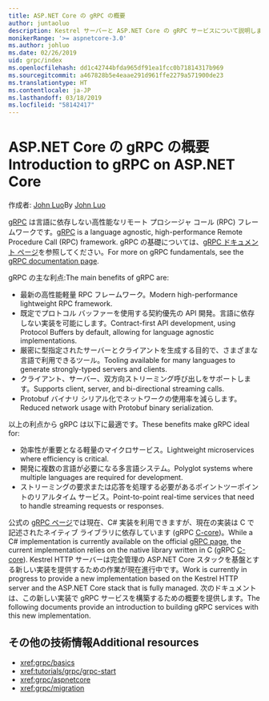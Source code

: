```yaml
---
title: ASP.NET Core の gRPC の概要
author: juntaoluo
description: Kestrel サーバーと ASP.NET Core の gRPC サービスについて説明します。
monikerRange: '>= aspnetcore-3.0'
ms.author: johluo
ms.date: 02/26/2019
uid: grpc/index
ms.openlocfilehash: dd1c42744bfda965df91ea1fcc0b71814317b969
ms.sourcegitcommit: a467828b5e4eaae291d961ffe2279a571900de23
ms.translationtype: HT
ms.contentlocale: ja-JP
ms.lasthandoff: 03/18/2019
ms.locfileid: "58142417"
---
```

# <a name="introduction-to-grpc-on-aspnet-core"></a><span data-ttu-id="63076-103">ASP.NET Core の gRPC の概要</span><span class="sxs-lookup"><span data-stu-id="63076-103">Introduction to gRPC on ASP.NET Core</span></span>

<span data-ttu-id="63076-104">作成者: [John Luo](https://github.com/juntaoluo)</span><span class="sxs-lookup"><span data-stu-id="63076-104">By [John Luo](https://github.com/juntaoluo)</span></span>

<span data-ttu-id="63076-105">[gRPC](https://grpc.io/docs/guides/) は言語に依存しない高性能なリモート プロシージャ コール (RPC) フレームワークです。</span><span class="sxs-lookup"><span data-stu-id="63076-105">[gRPC](https://grpc.io/docs/guides/) is a language agnostic, high-performance Remote Procedure Call (RPC) framework.</span></span> <span data-ttu-id="63076-106">gRPC の基礎については、[gRPC ドキュメント ページ](https://grpc.io/docs/)を参照してください。</span><span class="sxs-lookup"><span data-stu-id="63076-106">For more on gRPC fundamentals, see the [gRPC documentation page](https://grpc.io/docs/).</span></span>

<span data-ttu-id="63076-107">gRPC の主な利点:</span><span class="sxs-lookup"><span data-stu-id="63076-107">The main benefits of gRPC are:</span></span>
* <span data-ttu-id="63076-108">最新の高性能軽量 RPC フレームワーク。</span><span class="sxs-lookup"><span data-stu-id="63076-108">Modern high-performance lightweight RPC framework.</span></span>
* <span data-ttu-id="63076-109">既定でプロトコル バッファーを使用する契約優先の API 開発。言語に依存しない実装を可能にします。</span><span class="sxs-lookup"><span data-stu-id="63076-109">Contract-first API development, using Protocol Buffers by default, allowing for language agnostic implementations.</span></span>
* <span data-ttu-id="63076-110">厳密に型指定されたサーバーとクライアントを生成する目的で、さまざまな言語で利用できるツール。</span><span class="sxs-lookup"><span data-stu-id="63076-110">Tooling available for many languages to generate strongly-typed servers and clients.</span></span>
* <span data-ttu-id="63076-111">クライアント、サーバー、双方向ストリーミング呼び出しをサポートします。</span><span class="sxs-lookup"><span data-stu-id="63076-111">Supports client, server, and bi-directional streaming calls.</span></span>
* <span data-ttu-id="63076-112">Protobuf バイナリ シリアル化でネットワークの使用率を減らします。</span><span class="sxs-lookup"><span data-stu-id="63076-112">Reduced network usage with Protobuf binary serialization.</span></span>

<span data-ttu-id="63076-113">以上の利点から gRPC は以下に最適です。</span><span class="sxs-lookup"><span data-stu-id="63076-113">These benefits make gRPC ideal for:</span></span>
* <span data-ttu-id="63076-114">効率性が重要となる軽量のマイクロサービス。</span><span class="sxs-lookup"><span data-stu-id="63076-114">Lightweight microservices where efficiency is critical.</span></span>
* <span data-ttu-id="63076-115">開発に複数の言語が必要になる多言語システム。</span><span class="sxs-lookup"><span data-stu-id="63076-115">Polyglot systems where multiple languages are required for development.</span></span>
* <span data-ttu-id="63076-116">ストリーミングの要求または応答を処理する必要があるポイントツーポイントのリアルタイム サービス。</span><span class="sxs-lookup"><span data-stu-id="63076-116">Point-to-point real-time services that need to handle streaming requests or responses.</span></span>

<span data-ttu-id="63076-117">公式の [gRPC ページ](https://grpc.io/docs/quickstart/csharp.html)では現在、C# 実装を利用できますが、現在の実装は C で記述されたネイティブ ライブラリに依存しています (gRPC [C-core](https://grpc.io/blog/grpc-stacks))。</span><span class="sxs-lookup"><span data-stu-id="63076-117">While a C# implementation is currently available on the official [gRPC page](https://grpc.io/docs/quickstart/csharp.html), the current implementation relies on the native library written in C (gRPC [C-core](https://grpc.io/blog/grpc-stacks)).</span></span> <span data-ttu-id="63076-118">Kestrel HTTP サーバーは完全管理の ASP.NET Core スタックを基盤とする新しい実装を提供するための作業が現在進行中です。</span><span class="sxs-lookup"><span data-stu-id="63076-118">Work is currently in progress to provide a new implementation based on the Kestrel HTTP server and the ASP.NET Core stack that is fully managed.</span></span> <span data-ttu-id="63076-119">次のドキュメントは、この新しい実装で gRPC サービスを構築するための概要を提供します。</span><span class="sxs-lookup"><span data-stu-id="63076-119">The following documents provide an introduction to building gRPC services with this new implementation.</span></span>

## <a name="additional-resources"></a><span data-ttu-id="63076-120">その他の技術情報</span><span class="sxs-lookup"><span data-stu-id="63076-120">Additional resources</span></span>

* <xref:grpc/basics>
* <xref:tutorials/grpc/grpc-start>
* <xref:grpc/aspnetcore>
* <xref:grpc/migration>